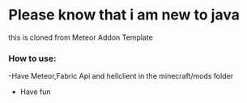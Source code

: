 # Please know that i am new to java

this is cloned from Meteor Addon Template

### How to use:  
-Have Meteor,Fabric Api and hellclient in the minecraft/mods folder
- Have fun
